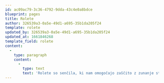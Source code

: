 ```yaml
---
id: ac09ac79-3c36-4792-9dda-43c4e0a8bdce
blueprint: pages
title: Rolete
author: 326539a3-0a5e-49d1-a695-35b1da205f24
template: rolete
updated_by: 326539a3-0a5e-49d1-a695-35b1da205f24
updated_at: 1661846268
template_field: rolete
content:
  -
    type: paragraph
    content:
      -
        type: text
        text: 'Rolete so senčila, ki nam omogočajo zaščito z zunanje strani pred različnimi zunanjimi vplivi in nezaželjenimi pogledi. Z njimi dosežemo popolno zatemnitev prostora, hkrati pa nam nudijo tudi odlično toplotno in zvočno izolacijo. Varujejo nas pred vlomilci (protivlomna zaščita) ter ščitijo pred vdorom nadležnega mrčesa in žuželk v prostor (z integriranim komarnikom v roletni omarici).'
---
```

